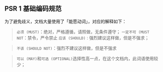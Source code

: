 ## PSR 1 基础编码规范

为了避免歧义，文档大量使用了「能愿动词」，对应的解释如下：

> `必须 (MUST)`：绝对，严格遵循，请照做，无条件遵守；
> `一定不可 (MUST NOT`：禁令，严令禁止
> `应该 (SHOULD)：`强烈建议这样做，但是不强求；

> `不该 (SHOULD NOT)`：强烈不建议这样做，但是不强求

> `可以 (MAY)`和`可选 (OPTIONAL)`选择性高一点，在这个文档内，此词语使用较少；





